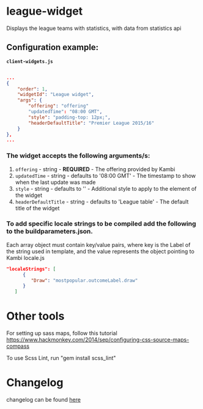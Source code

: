 # league-widget

Displays the league teams with statistics, with data from statistics api

## Configuration example:

__`client-widgets.js`__

```json

...
{
    "order": 1,
    "widgetId": "League widget",
    "args": {
        "offering": "offering"
        "updatedTime": "08:00 GMT",
        "style": "padding-top: 12px;",
        "headerDefaultTitle": "Premier League 2015/16"
    }
},
...

```

### The widget accepts the following arguments/s:
1. `offering` - string - __REQUIRED__ - The offering provided by Kambi
2. `updatedTime` - string - defaults to '08:00 GMT' - The timestamp to show when the last update was made
3. `style` - string - defaults to '' - Additional style to apply to the <body> element of the widget
4. `headerDefaultTitle` - string - defaults to 'League table' - The default title of the widget


### To add specific locale strings to be compiled add the following to the buildparameters.json.
Each array object must contain key/value pairs, where key is the Label of the string used in template, and the value
represents the object pointing to Kambi locale.js

```json
"localeStrings": [
      {
         "Draw": "mostpopular.outcomeLabel.draw"
      }
   ]
```

# Other tools

For setting up sass maps, follow this tutorial https://www.hackmonkey.com/2014/sep/configuring-css-source-maps-compass

To use Scss Lint, run "gem install scss_lint"

# Changelog

changelog can be found [here](CHANGELOG.md)
